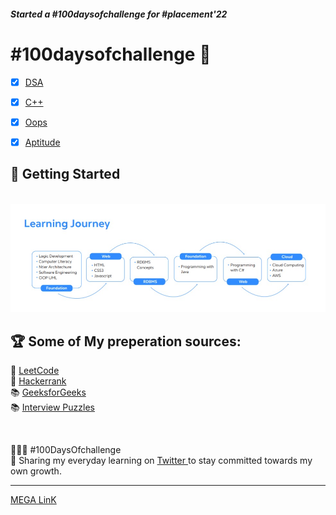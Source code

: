    ##### Started a #100daysofchallenge for #placement'22

 # #100daysofchallenge  🎯
 
 
 - [X] [DSA](https://github.com/Aj7t/100daysofDSA)   
 - [X] [C++](https://github.com/Aj7t/100daysofDSA)    
 - [X] [Oops](https://github.com/Aj7t/100daysofDSA)
 - [X] [Aptitude]()
 
 
## 🚀 Getting Started
<br>
<img  alt="learning_joirney" src="Foundation/img/journey.jpeg"/>
<br>


## 🏆 Some of My preperation sources:
 
📒 [LeetCode](https://leetcode.com/)\
📒 [Hackerrank](https://www.hackerrank.com/)\
📚 [GeeksforGeeks](https://www.geeksforgeeks.org/) \
📚 [Interview Puzzles](https://www.geeksforgeeks.org/category/puzzles/) 
 
 <br>
 
👨🏻‍💻 #100DaysOfchallenge<br>
🤝 Sharing my everyday learning on <a href="https://twitter.com/_aj7t/" target="_blank"> Twitter </a> to stay committed towards my own growth.<br>

 
 <hr>

 
 [MEGA LinK](https://mega.nz/folder/UkQnXY7a#xGSbjRiSgyp54_JHgMF75w/folder/NopUVAjQ)

